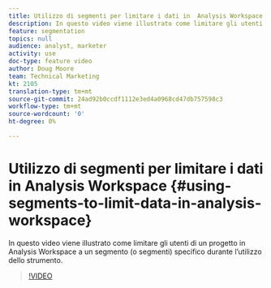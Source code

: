```yaml
---
title: Utilizzo di segmenti per limitare i dati in  Analysis Workspace
description: In questo video viene illustrato come limitare gli utenti di un progetto in  Analysis Workspace a un segmento (o segmenti) specifico durante l’utilizzo dello strumento.
feature: segmentation
topics: null
audience: analyst, marketer
activity: use
doc-type: feature video
author: Doug Moore
team: Technical Marketing
kt: 2105
translation-type: tm+mt
source-git-commit: 24ad92b0ccdf1112e3ed4a0968cd47db757598c3
workflow-type: tm+mt
source-wordcount: '0'
ht-degree: 0%

---
```



# Utilizzo di segmenti per limitare i dati in  Analysis Workspace {#using-segments-to-limit-data-in-analysis-workspace}

In questo video viene illustrato come limitare gli utenti di un progetto in  Analysis Workspace a un segmento (o segmenti) specifico durante l’utilizzo dello strumento.

>[!VIDEO](https://video.tv.adobe.com/v/24038/?quality=12)